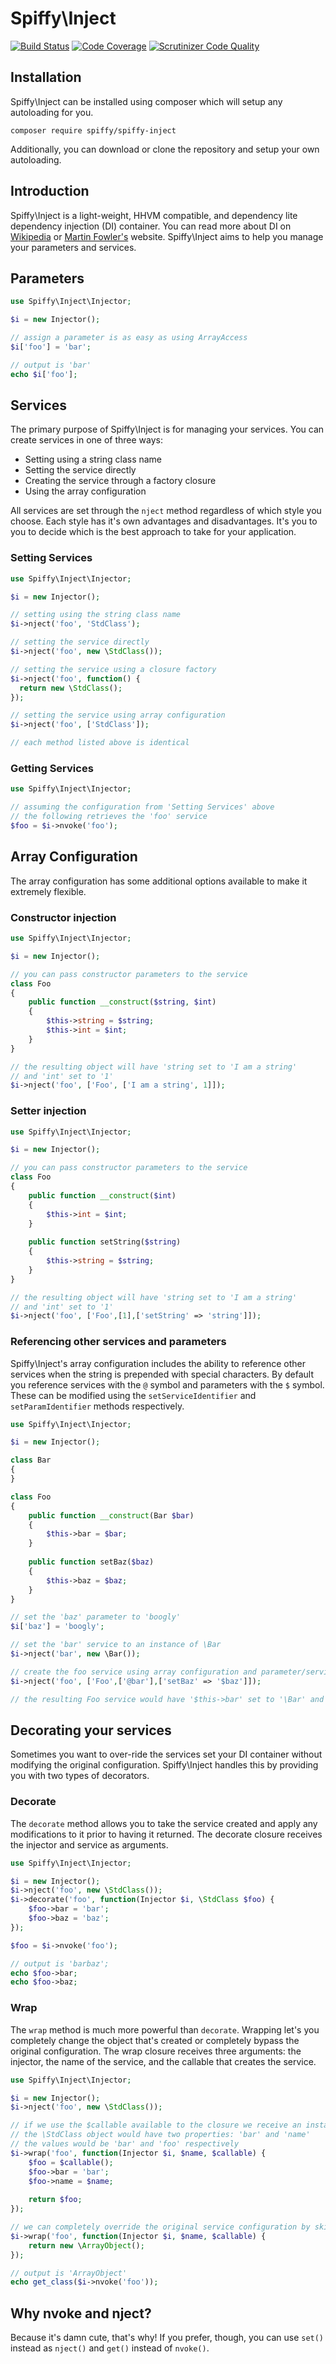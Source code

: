 # Spiffy\Inject

[![Build Status](https://travis-ci.org/spiffyjr/spiffy-inject.svg)](https://travis-ci.org/spiffyjr/spiffy-inject)
[![Code Coverage](https://scrutinizer-ci.com/g/spiffyjr/spiffy-inject/badges/coverage.png?s=dfad664d97975d1d7a65b8b24506cda9769e44f9)](https://scrutinizer-ci.com/g/spiffyjr/spiffy-inject/)
[![Scrutinizer Code Quality](https://scrutinizer-ci.com/g/spiffyjr/spiffy-inject/badges/quality-score.png?s=d85152028d13ee4af9482d457f1e6b06f3d0b348)](https://scrutinizer-ci.com/g/spiffyjr/spiffy-inject/)

## Installation

Spiffy\Inject can be installed using composer which will setup any autoloading for you.

`composer require spiffy/spiffy-inject`

Additionally, you can download or clone the repository and setup your own autoloading.

## Introduction

Spiffy\Inject is a light-weight, HHVM compatible, and dependency lite dependency injection (DI) container. You can read
more about DI on [Wikipedia](http://en.wikipedia.org/wiki/Dependency_injection) or
[Martin Fowler's](http://martinfowler.com/articles/injection.html) website. Spiffy\Inject aims to help you manage
your parameters and services.

## Parameters

```php
use Spiffy\Inject\Injector;

$i = new Injector();

// assign a parameter is as easy as using ArrayAccess
$i['foo'] = 'bar';

// output is 'bar'
echo $i['foo'];
```

## Services

The primary purpose of Spiffy\Inject is for managing your services. You can create services in one of three ways:
 * Setting using a string class name
 * Setting the service directly
 * Creating the service through a factory closure
 * Using the array configuration

All services are set through the `nject` method regardless of which style you choose. Each style has it's own advantages and disadvantages. It's you to you to decide which is the best approach to take for your application.


### Setting Services

```php
use Spiffy\Inject\Injector;

$i = new Injector();

// setting using the string class name
$i->nject('foo', 'StdClass');

// setting the service directly
$i->nject('foo', new \StdClass());

// setting the service using a closure factory
$i->nject('foo', function() {
  return new \StdClass();
});

// setting the service using array configuration
$i->nject('foo', ['StdClass']);

// each method listed above is identical
```

### Getting Services

```php
use Spiffy\Inject\Injector;

// assuming the configuration from 'Setting Services' above
// the following retrieves the 'foo' service
$foo = $i->nvoke('foo');
```

## Array Configuration

The array configuration has some additional options available to make it extremely flexible.

### Constructor injection

```php
use Spiffy\Inject\Injector;

$i = new Injector();

// you can pass constructor parameters to the service
class Foo
{
    public function __construct($string, $int)
    {
        $this->string = $string;
        $this->int = $int;
    }
}

// the resulting object will have 'string set to 'I am a string'
// and 'int' set to '1'
$i->nject('foo', ['Foo', ['I am a string', 1]]);
```

### Setter injection

```php
use Spiffy\Inject\Injector;

$i = new Injector();

// you can pass constructor parameters to the service
class Foo
{
    public function __construct($int)
    {
        $this->int = $int;
    }
    
    public function setString($string)
    {
        $this->string = $string;
    }
}

// the resulting object will have 'string set to 'I am a string'
// and 'int' set to '1'
$i->nject('foo', ['Foo',[1],['setString' => 'string']]);
```

### Referencing other services and parameters

Spiffy\Inject's array configuration includes the ability to reference other services when the string is prepended with
special characters. By default you reference services with the `@` symbol and parameters with the `$` symbol. These can
be modified using the `setServiceIdentifier` and `setParamIdentifier` methods respectively.

```php
use Spiffy\Inject\Injector;

$i = new Injector();

class Bar
{
}

class Foo
{
    public function __construct(Bar $bar)
    {
        $this->bar = $bar;
    }
    
    public function setBaz($baz)
    {
        $this->baz = $baz;
    }
}

// set the 'baz' parameter to 'boogly'
$i['baz'] = 'boogly';

// set the 'bar' service to an instance of \Bar
$i->nject('bar', new \Bar());

// create the foo service using array configuration and parameter/service references
$i->nject('foo', ['Foo',['@bar'],['setBaz' => '$baz']]);

// the resulting Foo service would have '$this->bar' set to '\Bar' and '$this->baz' set to 'boogly'
```

## Decorating your services

Sometimes you want to over-ride the services set your DI container without modifying the original configuration. Spiffy\Inject handles this by providing you with two types of decorators.

### Decorate

The `decorate` method allows you to take the service created and apply any modifications to it prior to having it returned. The decorate closure receives the injector and service as arguments.

```php
use Spiffy\Inject\Injector;

$i = new Injector();
$i->nject('foo', new \StdClass());
$i->decorate('foo', function(Injector $i, \StdClass $foo) {
    $foo->bar = 'bar';
    $foo->baz = 'baz';
});

$foo = $i->nvoke('foo');

// output is 'barbaz';
echo $foo->bar;
echo $foo->baz;
```

### Wrap

The `wrap` method is much more powerful than `decorate`. Wrapping let's you completely change the object that's created or completely bypass the original configuration. The wrap closure receives three arguments: the injector, the name of the service, and the callable that creates the service.

```php
use Spiffy\Inject\Injector;

$i = new Injector();
$i->nject('foo', new \StdClass());

// if we use the $callable available to the closure we receive an instance of the original service
// the \StdClass object would have two properties: 'bar' and 'name'
// the values would be 'bar' and 'foo' respectively
$i->wrap('foo', function(Injector $i, $name, $callable) {
    $foo = $callable();
    $foo->bar = 'bar';
    $foo->name = $name;
    
    return $foo;
});

// we can completely override the original service configuration by skipping the callable
$i->wrap('foo', function(Injector $i, $name, $callable) {
    return new \ArrayObject();
});

// output is 'ArrayObject'
echo get_class($i->nvoke('foo'));
```

## Why nvoke and nject?

Because it's damn cute, that's why! If you prefer, though, you can use `set()` instead as `nject()` and `get()` instead of `nvoke()`. 

